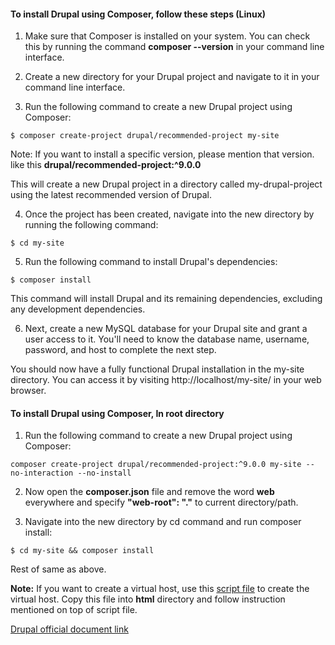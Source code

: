 #### To install Drupal using Composer, follow these steps (Linux) ####
1. Make sure that Composer is installed on your system. You can check this by running the command **composer --version** in your command line interface.

2. Create a new directory for your Drupal project and navigate to it in your command line interface.

3. Run the following command to create a new Drupal project using Composer:
```
$ composer create-project drupal/recommended-project my-site
```
Note: If you want to install a specific version, please mention that version. like this **drupal/recommended-project:^9.0.0**

This will create a new Drupal project in a directory called my-drupal-project using the latest recommended version of Drupal.

4. Once the project has been created, navigate into the new directory by running the following command:
```
$ cd my-site
```
5. Run the following command to install Drupal's dependencies:
```
$ composer install
```
This command will install Drupal and its remaining dependencies, excluding any development dependencies.

6. Next, create a new MySQL database for your Drupal site and grant a user access to it. You'll need to know the database name, username, password, and host to complete the next step.

You should now have a fully functional Drupal installation in the my-site directory. You can access it by visiting http://localhost/my-site/ in your web browser.

#### To install Drupal using Composer, In root directory ####

1. Run the following command to create a new Drupal project using Composer:
```
composer create-project drupal/recommended-project:^9.0.0 my-site --no-interaction --no-install
```
2. Now open the **composer.json** file and remove the word **web** everywhere and specify **"web-root": "."** to current directory/path.

3. Navigate into the new directory by cd command and run composer install:
```
$ cd my-site && composer install
```
Rest of same as above.

**Note:** If you want to create a virtual host, use this [script file](https://github.com/kuldeepmehra27/drupal-learning-path/blob/master/virtual-host.sh) to create the virtual host. Copy this file
into **html** directory and follow instruction mentioned on top of script file.

[Drupal official document link](https://www.drupal.org/docs/develop/using-composer/manage-dependencies)
